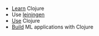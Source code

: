 
- <a href="./learn">Learn</a> Clojure
- Use <a href="./lein">leiningen</a>
- <a href="./use">Use</a> Clojure
- <a href="./build">Build</a> ML applications with Clojure
